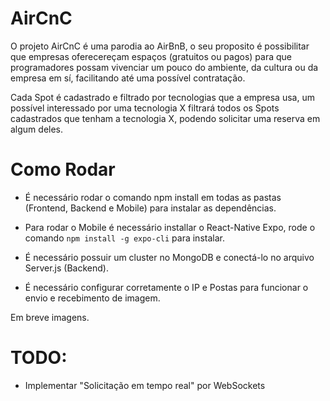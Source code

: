 <h1>AirCnC</h1>
<p>O projeto AirCnC é uma parodia ao AirBnB, o seu proposito é possibilitar que empresas oferecereçam espaços (gratuitos ou pagos) para que programadores possam vivenciar um pouco do ambiente, da cultura ou da empresa em sí, facilitando até uma possível contratação.</p>

<p>Cada Spot é cadastrado e filtrado por tecnologias que a empresa usa, um possível interessado por uma tecnologia X filtrará todos os Spots cadastrados que tenham a tecnologia X, podendo solicitar uma reserva em algum deles.</p>

<h1>Como Rodar</h1>

* É necessário rodar o comando npm install em todas as pastas (Frontend, Backend e Mobile) para instalar as dependências.

* Para rodar o Mobile é necessário installar o React-Native Expo, rode o comando ``npm install -g expo-cli`` para instalar.

* É necessário possuir um cluster no MongoDB e conectá-lo no arquivo Server.js (Backend).

* É necessário configurar corretamente o IP e Postas para funcionar o envio e recebimento de imagem.

<p>Em breve imagens.</p>

<h1>TODO:</h1>

* Implementar "Solicitação em tempo real" por WebSockets


